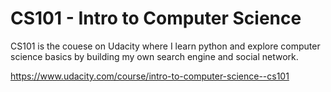 # CS101 - Intro to Computer Science

CS101 is the couese on Udacity where I learn python and explore computer science basics by building my own search engine and social network.

https://www.udacity.com/course/intro-to-computer-science--cs101
